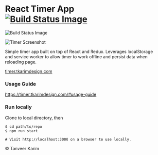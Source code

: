 # React Timer App [![Build Status Image](https://travis-ci.org/tanmancan/react-timer-app.svg?branch=master)](https://travis-ci.org/tanmancan/react-timer-app)


![Build Status Image](https://travis-ci.org/tanmancan/react-timer-app.svg?branch=master)

![Timer Screenshot](react-timer.png)

Simple timer app built on top of React and Redux. Leverages localStorage and service worker to allow timer to work offline and persist data when reloading page.

[timer.tkarimdesign.com](https://timer.tkarimdesign.com)

### Usage Guide

https://timer.tkarimdesign.com/#usage-guide

### Run locally

Clone to local directory, then

```shell
$ cd path/to/repo
$ npm run start

# Visit http://localhost:3000 on a browser to use locally.
```

&copy; Tanveer Karim
